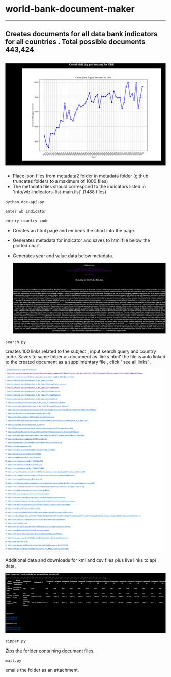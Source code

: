 # world-bank-document-maker
------------------------------------------------------------------------------------------------------
Creates documents for all data bank indicators for all countries .  Total possible documents 443,424
----------------------------------------------------------------------------------------------------------

![Alt Text](doc.png)
-----------------------------------------------------------------------------

* Place json files from metadata2 folder in metadata folder (github truncates folders to a maximum of 1000 files)
* The metadata files should correspond to the indicators listed in 'info/wb-indicators-list-main.list' (1488 files)

```
python doc-api.py
```
```
enter wb indicator
```
```
entery country code
```

* Creates an html page and embeds the chart into the page.
* Generates metadata for indicator and saves to html file below the plotted chart.
* Generates year and value data below metadata.

  ![Alt Text](meta.png)

```
search.py
```
creates 100 links related to the subject , input search query and country code. Saves to same folder as document as 'links.html'
the file is auto linked to the created document as a supplimentary file , click ' see all links' .


![Alt Text](links.png)

Additional data and downloads for xml and csv files plus live links to api data.

![Alt Text](extra.png)

```
zipper.py
```
Zips the forlder containing document files.
```
mail.py
```
emails the folder as an attachment.
